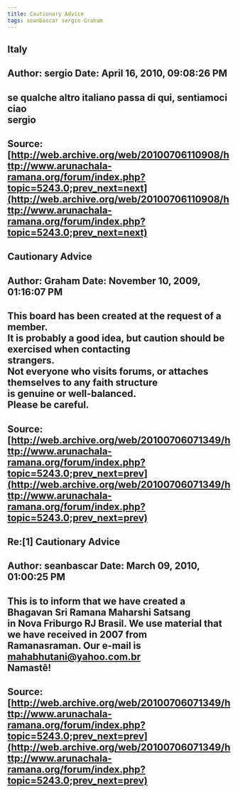 ```yaml
--- 
title: Cautionary Advice   
tags: seanbascar sergio Graham  
---  
```

## Italy  
Author: sergio              Date: April 16, 2010, 09:08:26 PM  
---  
se qualche altro italiano passa di qui, sentiamoci   
ciao   
sergio
 ---  
Source:[http://web.archive.org/web/20100706110908/http://www.arunachala-ramana.org/forum/index.php?topic=5243.0;prev_next=next](http://web.archive.org/web/20100706110908/http://www.arunachala-ramana.org/forum/index.php?topic=5243.0;prev_next=next)   
---  

## Cautionary Advice  
Author: Graham              Date: November 10, 2009, 01:16:07 PM  
---  
This board has been created at the request of a member.   
It is probably a good idea, but caution should be exercised when contacting  
strangers.   
Not everyone who visits forums, or attaches themselves to any faith structure  
is genuine or well-balanced.   
Please be careful.
 ---  
Source:[http://web.archive.org/web/20100706071349/http://www.arunachala-ramana.org/forum/index.php?topic=5243.0;prev_next=prev](http://web.archive.org/web/20100706071349/http://www.arunachala-ramana.org/forum/index.php?topic=5243.0;prev_next=prev)   
---  

## Re:[1] Cautionary Advice  
Author: seanbascar          Date: March 09, 2010, 01:00:25 PM  
---  
This is to inform that we have created a Bhagavan Sri Ramana Maharshi Satsang  
in Nova Friburgo RJ Brasil. We use material that we have received in 2007 from  
Ramanasraman. Our e-mail is mahabhutani@yahoo.com.br   
Namastê!
 ---  
Source:[http://web.archive.org/web/20100706071349/http://www.arunachala-ramana.org/forum/index.php?topic=5243.0;prev_next=prev](http://web.archive.org/web/20100706071349/http://www.arunachala-ramana.org/forum/index.php?topic=5243.0;prev_next=prev)   
---  

